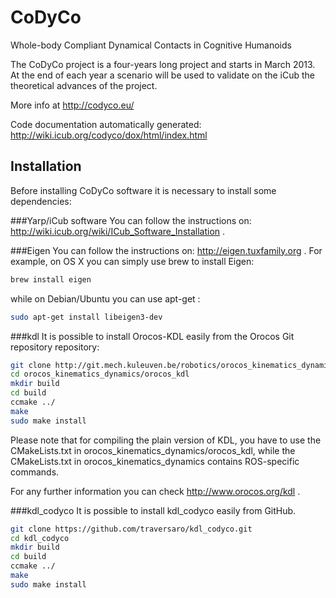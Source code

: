 CoDyCo
======


Whole-body Compliant Dynamical Contacts in Cognitive Humanoids


The CoDyCo project is a four-years long project and starts in March
2013. At the end of each year a scenario will be used to validate on the
iCub  the theoretical advances of the project.

More info at http://codyco.eu/

Code documentation automatically generated: http://wiki.icub.org/codyco/dox/html/index.html

Installation
------------

Before installing CoDyCo software it is necessary to install some dependencies:

###Yarp/iCub software 
You can follow the instructions on: http://wiki.icub.org/wiki/ICub_Software_Installation .

###Eigen
You can follow the instructions on: http://eigen.tuxfamily.org .
For example, on OS X you can simply use brew to install Eigen:
```bash
brew install eigen
```

while on Debian/Ubuntu you can use apt-get :
```bash
sudo apt-get install libeigen3-dev
```

###kdl
It is possible to install Orocos-KDL easily from the Orocos Git repository repository:
```bash
git clone http://git.mech.kuleuven.be/robotics/orocos_kinematics_dynamics.git
cd orocos_kinematics_dynamics/orocos_kdl
mkdir build 
cd build
ccmake ../
make
sudo make install
```
Please note that for compiling the plain version of KDL, you have to use the CMakeLists.txt in orocos_kinematics_dynamics/orocos_kdl,
while the CMakeLists.txt in orocos_kinematics_dynamics contains ROS-specific commands.

For any further information you can check http://www.orocos.org/kdl .
    
###kdl_codyco
It is possible to install kdl_codyco easily from GitHub.
```bash
git clone https://github.com/traversaro/kdl_codyco.git
cd kdl_codyco
mkdir build
cd build
ccmake ../
make
sudo make install
```
    
